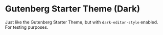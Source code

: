 # Gutenberg Starter Theme (Dark)

Just like the Gutenberg Starter Theme, but with `dark-editor-style` enabled. For testing purposes.
